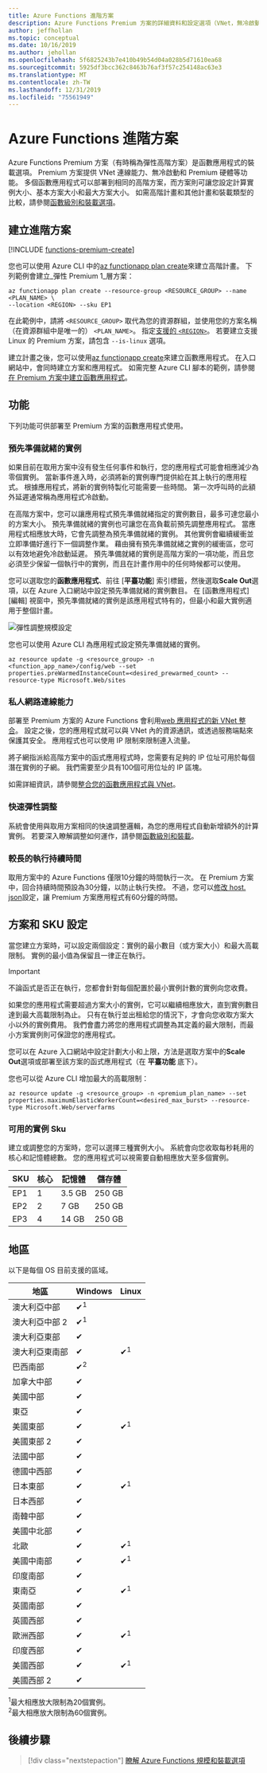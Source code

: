 ```yaml
---
title: Azure Functions 進階方案
description: Azure Functions Premium 方案的詳細資料和設定選項（VNet，無冷啟動、無限制的執行持續時間）。
author: jeffhollan
ms.topic: conceptual
ms.date: 10/16/2019
ms.author: jehollan
ms.openlocfilehash: 5f6825243b7e410b49b54d04a028b5d71610ea68
ms.sourcegitcommit: 5925df3bcc362c8463b76af3f57c254148ac63e3
ms.translationtype: MT
ms.contentlocale: zh-TW
ms.lasthandoff: 12/31/2019
ms.locfileid: "75561949"
---
```

# <a name="azure-functions-premium-plan"></a>Azure Functions 進階方案

Azure Functions Premium 方案（有時稱為彈性高階方案）是函數應用程式的裝載選項。 Premium 方案提供 VNet 連線能力、無冷啟動和 Premium 硬體等功能。  多個函數應用程式可以部署到相同的高階方案，而方案則可讓您設定計算實例大小、基本方案大小和最大方案大小。  如需高階計畫和其他計畫和裝載類型的比較，請參閱[函數級別和裝載選項](functions-scale.md)。

## <a name="create-a-premium-plan"></a>建立進階方案

[!INCLUDE [functions-premium-create](../../includes/functions-premium-create.md)]

您也可以使用 Azure CLI 中的[az functionapp plan create](/cli/azure/functionapp/plan#az-functionapp-plan-create)來建立高階計畫。 下列範例會建立_彈性 Premium 1_層方案：

```azurecli-interactive
az functionapp plan create --resource-group <RESOURCE_GROUP> --name <PLAN_NAME> \
--location <REGION> --sku EP1
```

在此範例中，請將 `<RESOURCE_GROUP>` 取代為您的資源群組，並使用您的方案名稱（在資源群組中是唯一的） `<PLAN_NAME>`。 指定[支援的 `<REGION>`](#regions)。 若要建立支援 Linux 的 Premium 方案，請包含 `--is-linux` 選項。

建立計畫之後，您可以使用[az functionapp create](/cli/azure/functionapp#az-functionapp-create)來建立函數應用程式。 在入口網站中，會同時建立方案和應用程式。 如需完整 Azure CLI 腳本的範例，請參閱[在 Premium 方案中建立函數應用程式](scripts/functions-cli-create-premium-plan.md)。

## <a name="features"></a>功能

下列功能可供部署至 Premium 方案的函數應用程式使用。

### <a name="pre-warmed-instances"></a>預先準備就緒的實例

如果目前在取用方案中沒有發生任何事件和執行，您的應用程式可能會相應減少為零個實例。 當新事件進入時，必須將新的實例專門提供給在其上執行的應用程式。  根據應用程式，將新的實例特製化可能需要一些時間。  第一次呼叫時的此額外延遲通常稱為應用程式冷啟動。

在高階方案中，您可以讓應用程式預先準備就緒指定的實例數目，最多可達您最小的方案大小。  預先準備就緒的實例也可讓您在高負載前預先調整應用程式。 當應用程式相應放大時，它會先調整為預先準備就緒的實例。 其他實例會繼續緩衝並立即準備好進行下一個調整作業。 藉由擁有預先準備就緒之實例的緩衝區，您可以有效地避免冷啟動延遲。  預先準備就緒的實例是高階方案的一項功能，而且您必須至少保留一個執行中的實例，而且在計畫作用中的任何時候都可以使用。

您可以選取您的**函數應用程式**、前往 [**平臺功能**] 索引標籤，然後選取**Scale Out**選項，以在 Azure 入口網站中設定預先準備就緒的實例數目。 在 [函數應用程式] [編輯] 視窗中，預先準備就緒的實例是該應用程式特有的，但最小和最大實例適用于整個計畫。

![彈性調整規模設定](./media/functions-premium-plan/scale-out.png)

您也可以使用 Azure CLI 為應用程式設定預先準備就緒的實例。

```azurecli-interactive
az resource update -g <resource_group> -n <function_app_name>/config/web --set properties.preWarmedInstanceCount=<desired_prewarmed_count> --resource-type Microsoft.Web/sites
```

### <a name="private-network-connectivity"></a>私人網路連線能力

部署至 Premium 方案的 Azure Functions 會利用[web 應用程式的新 VNet 整合](../app-service/web-sites-integrate-with-vnet.md)。  設定之後，您的應用程式就可以與 VNet 內的資源通訊，或透過服務端點來保護其安全。  應用程式也可以使用 IP 限制來限制連入流量。

將子網指派給高階方案中的函式應用程式時，您需要有足夠的 IP 位址可用於每個潛在實例的子網。 我們需要至少具有100個可用位址的 IP 區塊。

如需詳細資訊，請參閱[整合您的函數應用程式與 VNet](functions-create-vnet.md)。

### <a name="rapid-elastic-scale"></a>快速彈性調整

系統會使用與取用方案相同的快速調整邏輯，為您的應用程式自動新增額外的計算實例。  若要深入瞭解調整如何運作，請參閱[函數級別和裝載](./functions-scale.md#how-the-consumption-and-premium-plans-work)。

### <a name="longer-run-duration"></a>較長的執行持續時間

取用方案中的 Azure Functions 僅限10分鐘的時間執行一次。  在 Premium 方案中，回合持續時間預設為30分鐘，以防止執行失控。 不過，您可以[修改 host. json](./functions-host-json.md#functiontimeout)設定，讓 Premium 方案應用程式有60分鐘的時間。

## <a name="plan-and-sku-settings"></a>方案和 SKU 設定

當您建立方案時，可以設定兩個設定：實例的最小數目（或方案大小）和最大高載限制。  實例的最小值為保留且一律正在執行。

> [!IMPORTANT]
> 不論函式是否正在執行，您都會針對每個配置於最小實例計數的實例向您收費。

如果您的應用程式需要超過方案大小的實例，它可以繼續相應放大，直到實例數目達到最大高載限制為止。  只有在執行並出租給您的情況下，才會向您收取方案大小以外的實例費用。  我們會盡力將您的應用程式調整為其定義的最大限制，而最小方案實例則可保證您的應用程式。

您可以在 Azure 入口網站中設定計劃大小和上限，方法是選取方案中的**Scale Out**選項或部署至該方案的函式應用程式（在 **平臺功能** 底下）。

您也可以從 Azure CLI 增加最大的高載限制：

```azurecli-interactive
az resource update -g <resource_group> -n <premium_plan_name> --set properties.maximumElasticWorkerCount=<desired_max_burst> --resource-type Microsoft.Web/serverfarms 
```

### <a name="available-instance-skus"></a>可用的實例 Sku

建立或調整您的方案時，您可以選擇三種實例大小。  系統會向您收取每秒耗用的核心和記憶體總數。  您的應用程式可以視需要自動相應放大至多個實例。  

|SKU|核心|記憶體|儲存體|
|--|--|--|--|
|EP1|1|3.5 GB|250 GB|
|EP2|2|7 GB|250 GB|
|EP3|4|14 GB|250 GB|

## <a name="regions"></a>地區

以下是每個 OS 目前支援的區域。

|地區| Windows | Linux |
|--| -- | -- |
|澳大利亞中部| ✔<sup>1</sup> | |
|澳大利亞中部 2| ✔<sup>1</sup> | |
|澳大利亞東部| ✔ | |
|澳大利亞東南部 | ✔ | ✔<sup>1</sup> |
|巴西南部| ✔<sup>2</sup> |  |
|加拿大中部| ✔ |  |
|美國中部| ✔ |  |
|東亞| ✔ |  |
|美國東部 | ✔ | ✔<sup>1</sup> |
|美國東部 2| ✔ |  |
|法國中部| ✔ |  |
|德國中西部| ✔ | |
|日本東部| ✔ | ✔<sup>1</sup> |
|日本西部| ✔ | |
|南韓中部| ✔ |  |
|美國中北部| ✔ |  |
|北歐| ✔ | ✔<sup>1</sup> |
|美國中南部| ✔ | ✔<sup>1</sup> |
|印度南部 | ✔ | |
|東南亞| ✔ | ✔<sup>1</sup> |
|英國南部| ✔ | |
|英國西部| ✔ |  |
|歐洲西部| ✔ | ✔<sup>1</sup> |
|印度西部| ✔ |  |
|美國西部| ✔ | ✔<sup>1</sup> |
|美國西部 2| ✔ |  |

<sup>1</sup>最大相應放大限制為20個實例。  
<sup>2</sup>最大相應放大限制為60個實例。


## <a name="next-steps"></a>後續步驟

> [!div class="nextstepaction"]
> [瞭解 Azure Functions 規模和裝載選項](functions-scale.md)
